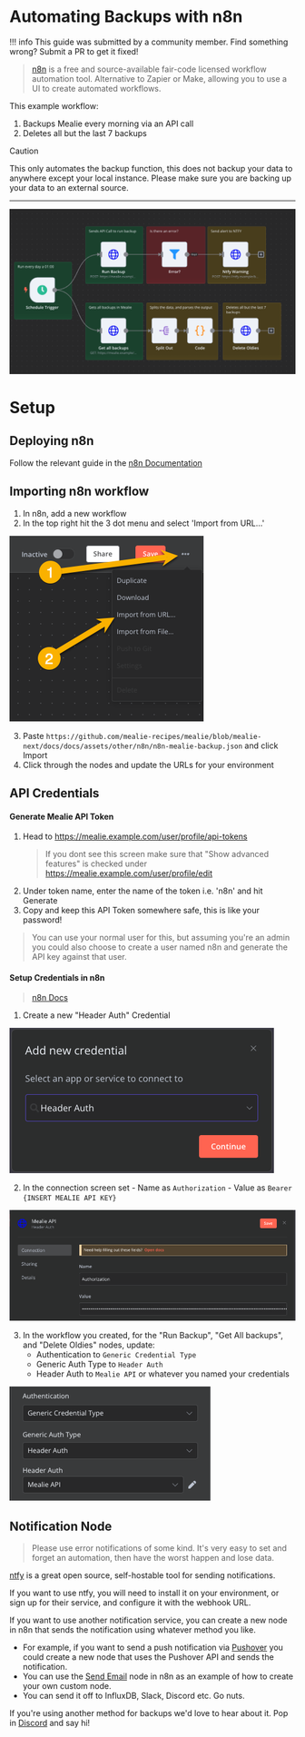 # Automating Backups with n8n

!!! info
This guide was submitted by a community member. Find something wrong? Submit a PR to get it fixed!

> [n8n](https://github.com/n8n-io/n8n) is a free and source-available fair-code licensed workflow automation tool. Alternative to Zapier or Make, allowing you to use a UI to create automated workflows.

This example workflow:

1. Backups Mealie every morning via an API call
2. Deletes all but the last 7 backups

> [!CAUTION]
> This only automates the backup function, this does not backup your data to anywhere except your local instance. Please make sure you are backing up your data to an external source.

---

![screenshot](../../assets/img/n8n/n8n-mealie-backup.png)

# Setup

## Deploying n8n

Follow the relevant guide in the [n8n Documentation](https://docs.n8n.io/)

## Importing n8n workflow

1. In n8n, add a new workflow
2. In the top right hit the 3 dot menu and select 'Import from URL...'

![screenshot](../../assets/img/n8n/n8n-workflow-import.png)

3. Paste `https://github.com/mealie-recipes/mealie/blob/mealie-next/docs/docs/assets/other/n8n/n8n-mealie-backup.json` and click Import
4. Click through the nodes and update the URLs for your environment

## API Credentials

#### Generate Mealie API Token

1. Head to https://mealie.example.com/user/profile/api-tokens
   > If you dont see this screen make sure that "Show advanced features" is checked under https://mealie.example.com/user/profile/edit
2. Under token name, enter the name of the token i.e. 'n8n' and hit Generate
3. Copy and keep this API Token somewhere safe, this is like your password!

> You can use your normal user for this, but assuming you're an admin you could also choose to create a user named n8n and generate the API key against that user.

#### Setup Credentials in n8n

> [n8n Docs](https://docs.n8n.io/credentials/add-edit-credentials/)

1. Create a new "Header Auth" Credential

![screenshot](../../assets/img/n8n/n8n-cred-app.png)

2. In the connection screen set - Name as `Authorization` - Value as `Bearer {INSERT MEALIE API KEY}`

![screenshot](../../assets/img/n8n/n8n-cred-connection.png)

3. In the workflow you created, for the "Run Backup", "Get All backups", and "Delete Oldies" nodes, update:
   - Authentication to `Generic Credential Type`
   - Generic Auth Type to `Header Auth`
   - Header Auth to `Mealie API` or whatever you named your credentials

![screenshot](../../assets/img/n8n/n8n-workflow-auth.png)

## Notification Node

> Please use error notifications of some kind. It's very easy to set and forget an automation, then have the worst happen and lose data.

[ntfy](https://github.com/binwiederhier/ntfy) is a great open source, self-hostable tool for sending notifications.

If you want to use ntfy, you will need to install it on your environment, or sign up for their service, and configure it with the webhook URL.

If you want to use another notification service, you can create a new node in n8n that sends the notification using whatever method you like.

- For example, if you want to send a push notification via [Pushover](https:/pushover.net/) you could create a new node that uses the Pushover API and sends the notification.
- You can use the [Send Email](https://docs.n8n.io/integrations/builtincore-nodes/n8n-nodes-base.sendemail/) node in n8n as an example of how to create your own custom node.
- You can send it off to InfluxDB, Slack, Discord etc. Go nuts.

If you're using another method for backups we'd love to hear about it. Pop in [Discord](https://discord.gg/QuStdQGSGK) and say hi!
